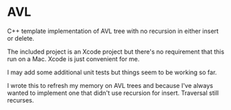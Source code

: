 AVL
===

C++ template implementation of AVL tree with no recursion in either insert or delete.

The included project is an Xcode project but there's no requirement that this run on a Mac.  Xcode is just convenient for me.

I may add some additional unit tests but things seem to be working so far.

I wrote this to refresh my memory on AVL trees and because I've always wanted to implement one that didn't use recursion for insert.  Traversal still recurses.
